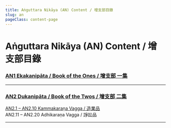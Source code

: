 ```yaml
---
title: Aṅguttara Nikāya (AN) Content / 增支部目錄
slug: an
pageClass: content-page
---
```


# Aṅguttara Nikāya (AN) Content / 增支部目錄

### [AN1 Ekakanipāta / Book of the Ones / 增支部 一集](/an1/)

---

### [AN2 Dukanipāta / Book of the Twos / 增支部 二集](/an2/)

[AN2.1 – AN2.10 Kammakaraṇa Vagga / 造業品](/an2/#_1)  
AN2.11 – AN2.20 Adhikaraṇa Vagga / 諍訟品

---